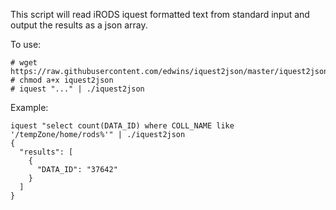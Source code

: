 This script will read iRODS iquest formatted text from standard input and output the results as a json array.

To use:

    # wget https://raw.githubusercontent.com/edwins/iquest2json/master/iquest2json
    # chmod a+x iquest2json
    # iquest "..." | ./iquest2json

Example: 

    iquest "select count(DATA_ID) where COLL_NAME like '/tempZone/home/rods%'" | ./iquest2json
    {
      "results": [
        {
          "DATA_ID": "37642"
        }
      ]
    }

